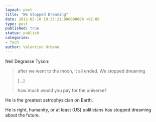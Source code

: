 ```yaml
---
layout: post
title: "We Stopped Dreaming"
date: 2012-05-10 19:37:21.000000000 +02:00
type: post
published: true
status: publish
categories:
- Tech
author: Valentino Urbano 
---
```


Neil Degrasse Tyson:

> after we went to the moon, it all ended. We stopped dreaming
> 
> [...]
> 
> how much would you pay for the universe?

He is the greatest astrophysician on Earth.

He is right, humanity, or at least (US) politicians has stopped dreaming about the future.